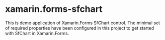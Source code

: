 # xamarin.forms-sfchart
This is demo application of Xamarin.Forms SfChart control. The minimal set of required properties have been configured in this project to get started with SfChart in Xamarin.Forms.
